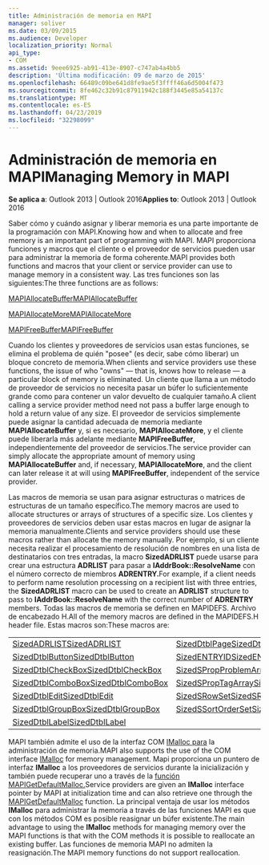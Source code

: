 ```yaml
---
title: Administración de memoria en MAPI
manager: soliver
ms.date: 03/09/2015
ms.audience: Developer
localization_priority: Normal
api_type:
- COM
ms.assetid: 9eee6925-ab91-413e-8907-c747ab4a4bb5
description: 'Última modificación: 09 de marzo de 2015'
ms.openlocfilehash: 66489c09be641d8fe9ae5f3ffff46a6d5004f473
ms.sourcegitcommit: 8fe462c32b91c87911942c188f3445e85a54137c
ms.translationtype: MT
ms.contentlocale: es-ES
ms.lasthandoff: 04/23/2019
ms.locfileid: "32298099"
---
```

# <a name="managing-memory-in-mapi"></a><span data-ttu-id="4581d-103">Administración de memoria en MAPI</span><span class="sxs-lookup"><span data-stu-id="4581d-103">Managing Memory in MAPI</span></span>

  
  
<span data-ttu-id="4581d-104">**Se aplica a**: Outlook 2013 | Outlook 2016</span><span class="sxs-lookup"><span data-stu-id="4581d-104">**Applies to**: Outlook 2013 | Outlook 2016</span></span> 
  
<span data-ttu-id="4581d-105">Saber cómo y cuándo asignar y liberar memoria es una parte importante de la programación con MAPI.</span><span class="sxs-lookup"><span data-stu-id="4581d-105">Knowing how and when to allocate and free memory is an important part of programming with MAPI.</span></span> <span data-ttu-id="4581d-106">MAPI proporciona funciones y macros que el cliente o el proveedor de servicios pueden usar para administrar la memoria de forma coherente.</span><span class="sxs-lookup"><span data-stu-id="4581d-106">MAPI provides both functions and macros that your client or service provider can use to manage memory in a consistent way.</span></span> <span data-ttu-id="4581d-107">Las tres funciones son las siguientes:</span><span class="sxs-lookup"><span data-stu-id="4581d-107">The three functions are as follows:</span></span>
  
[<span data-ttu-id="4581d-108">MAPIAllocateBuffer</span><span class="sxs-lookup"><span data-stu-id="4581d-108">MAPIAllocateBuffer</span></span>](mapiallocatebuffer.md)
  
[<span data-ttu-id="4581d-109">MAPIAllocateMore</span><span class="sxs-lookup"><span data-stu-id="4581d-109">MAPIAllocateMore</span></span>](mapiallocatemore.md)
  
[<span data-ttu-id="4581d-110">MAPIFreeBuffer</span><span class="sxs-lookup"><span data-stu-id="4581d-110">MAPIFreeBuffer</span></span>](mapifreebuffer.md)
  
<span data-ttu-id="4581d-111">Cuando los clientes y proveedores de servicios usan estas funciones, se elimina el problema de quién "posee" (es decir, sabe cómo liberar) un bloque concreto de memoria.</span><span class="sxs-lookup"><span data-stu-id="4581d-111">When clients and service providers use these functions, the issue of who "owns" — that is, knows how to release — a particular block of memory is eliminated.</span></span> <span data-ttu-id="4581d-112">Un cliente que llama a un método de proveedor de servicios no necesita pasar un búfer lo suficientemente grande como para contener un valor devuelto de cualquier tamaño.</span><span class="sxs-lookup"><span data-stu-id="4581d-112">A client calling a service provider method need not pass a buffer large enough to hold a return value of any size.</span></span> <span data-ttu-id="4581d-113">El proveedor de servicios simplemente puede asignar la cantidad adecuada de memoria mediante **MAPIAllocateBuffer** y, si es necesario, **MAPIAllocateMore**, y el cliente puede liberarla más adelante mediante **MAPIFreeBuffer**, independientemente del proveedor de servicios.</span><span class="sxs-lookup"><span data-stu-id="4581d-113">The service provider can simply allocate the appropriate amount of memory using **MAPIAllocateBuffer** and, if necessary, **MAPIAllocateMore**, and the client can later release it at will using **MAPIFreeBuffer**, independent of the service provider.</span></span> 
  
<span data-ttu-id="4581d-114">Las macros de memoria se usan para asignar estructuras o matrices de estructuras de un tamaño específico.</span><span class="sxs-lookup"><span data-stu-id="4581d-114">The memory macros are used to allocate structures or arrays of structures of a specific size.</span></span> <span data-ttu-id="4581d-115">Los clientes y proveedores de servicios deben usar estas macros en lugar de asignar la memoria manualmente.</span><span class="sxs-lookup"><span data-stu-id="4581d-115">Clients and service providers should use these macros rather than allocate the memory manually.</span></span> <span data-ttu-id="4581d-116">Por ejemplo, si un cliente necesita realizar el procesamiento de resolución de nombres en una lista de destinatarios con tres entradas, la macro **SizedADRLIST** puede usarse para crear una estructura **ADRLIST** para pasar a **IAddrBook::ResolveName** con el número correcto de miembros **ADRENTRY.**</span><span class="sxs-lookup"><span data-stu-id="4581d-116">For example, if a client needs to perform name resolution processing on a recipient list with three entries, the **SizedADRLIST** macro can be used to create an **ADRLIST** structure to pass to **IAddrBook::ResolveName** with the correct number of **ADRENTRY** members.</span></span> <span data-ttu-id="4581d-117">Todas las macros de memoria se definen en MAPIDEFS. Archivo de encabezado H.</span><span class="sxs-lookup"><span data-stu-id="4581d-117">All of the memory macros are defined in the MAPIDEFS.H header file.</span></span> <span data-ttu-id="4581d-118">Estas macros son:</span><span class="sxs-lookup"><span data-stu-id="4581d-118">These macros are:</span></span> 
  
|||
|:-----|:-----|
|[<span data-ttu-id="4581d-119">SizedADRLIST</span><span class="sxs-lookup"><span data-stu-id="4581d-119">SizedADRLIST</span></span>](sizedadrlist.md) <br/> |[<span data-ttu-id="4581d-120">SizedDtblPage</span><span class="sxs-lookup"><span data-stu-id="4581d-120">SizedDtblPage</span></span>](sizeddtblpage.md) <br/> |
|[<span data-ttu-id="4581d-121">SizedDtblButton</span><span class="sxs-lookup"><span data-stu-id="4581d-121">SizedDtblButton</span></span>](sizeddtblbutton.md) <br/> |[<span data-ttu-id="4581d-122">SizedENTRYID</span><span class="sxs-lookup"><span data-stu-id="4581d-122">SizedENTRYID</span></span>](sizedentryid.md) <br/> |
|[<span data-ttu-id="4581d-123">SizedDtblCheckBox</span><span class="sxs-lookup"><span data-stu-id="4581d-123">SizedDtblCheckBox</span></span>](sizeddtblcheckbox.md) <br/> |[<span data-ttu-id="4581d-124">SizedSPropProblemArray</span><span class="sxs-lookup"><span data-stu-id="4581d-124">SizedSPropProblemArray</span></span>](sizedspropproblemarray.md) <br/> |
|[<span data-ttu-id="4581d-125">SizedDtblComboBox</span><span class="sxs-lookup"><span data-stu-id="4581d-125">SizedDtblComboBox</span></span>](sizeddtblcombobox.md) <br/> |[<span data-ttu-id="4581d-126">SizedSPropTagArray</span><span class="sxs-lookup"><span data-stu-id="4581d-126">SizedSPropTagArray</span></span>](sizedsproptagarray.md) <br/> |
|[<span data-ttu-id="4581d-127">SizedDtblEdit</span><span class="sxs-lookup"><span data-stu-id="4581d-127">SizedDtblEdit</span></span>](sizeddtbledit.md) <br/> |[<span data-ttu-id="4581d-128">SizedSRowSet</span><span class="sxs-lookup"><span data-stu-id="4581d-128">SizedSRowSet</span></span>](sizedsrowset.md) <br/> |
|[<span data-ttu-id="4581d-129">SizedDtblGroupBox</span><span class="sxs-lookup"><span data-stu-id="4581d-129">SizedDtblGroupBox</span></span>](sizeddtblgroupbox.md) <br/> |[<span data-ttu-id="4581d-130">SizedSSortOrderSet</span><span class="sxs-lookup"><span data-stu-id="4581d-130">SizedSSortOrderSet</span></span>](sizedssortorderset.md) <br/> |
|[<span data-ttu-id="4581d-131">SizedDtblLabel</span><span class="sxs-lookup"><span data-stu-id="4581d-131">SizedDtblLabel</span></span>](sizeddtbllabel.md) <br/> | <br/> |
   
<span data-ttu-id="4581d-132">MAPI también admite el uso de la interfaz COM [IMalloc para](https://msdn.microsoft.com/library/ms678425%28VS.85%29.aspx) la administración de memoria.</span><span class="sxs-lookup"><span data-stu-id="4581d-132">MAPI also supports the use of the COM interface [IMalloc](https://msdn.microsoft.com/library/ms678425%28VS.85%29.aspx) for memory management.</span></span> <span data-ttu-id="4581d-133">Mapi proporciona un puntero de interfaz **IMalloc** a los proveedores de servicios durante la inicialización y también puede recuperar uno a través de la [función MAPIGetDefaultMalloc.](mapigetdefaultmalloc.md)</span><span class="sxs-lookup"><span data-stu-id="4581d-133">Service providers are given an **IMalloc** interface pointer by MAPI at initialization time and can also retrieve one through the [MAPIGetDefaultMalloc](mapigetdefaultmalloc.md) function.</span></span> <span data-ttu-id="4581d-134">La principal ventaja de usar los métodos **IMalloc** para administrar la memoria a través de las funciones MAPI es que con los métodos COM es posible reasignar un búfer existente.</span><span class="sxs-lookup"><span data-stu-id="4581d-134">The main advantage to using the **IMalloc** methods for managing memory over the MAPI functions is that with the COM methods it is possible to reallocate an existing buffer.</span></span> <span data-ttu-id="4581d-135">Las funciones de memoria MAPI no admiten la reasignación.</span><span class="sxs-lookup"><span data-stu-id="4581d-135">The MAPI memory functions do not support reallocation.</span></span> 
  

